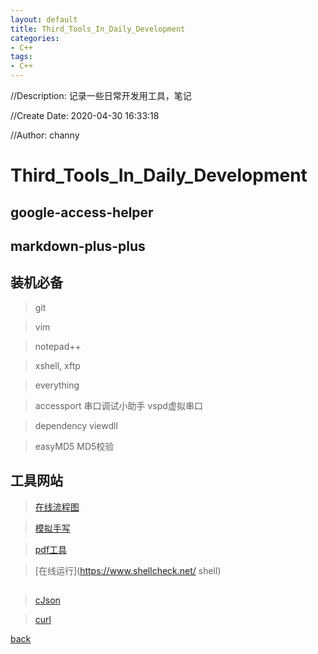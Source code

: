 ```yaml
---
layout: default
title: Third_Tools_In_Daily_Development
categories:
- C++
tags:
- C++
---
```

//Description: 记录一些日常开发用工具，笔记

//Create Date: 2020-04-30 16:33:18

//Author: channy

# Third_Tools_In_Daily_Development

## google-access-helper

## markdown-plus-plus

## 装机必备

> git

> vim

> notepad++

> xshell, xftp

> everything

> accessport 串口调试小助手 vspd虚拟串口

> dependency viewdll

> easyMD5 MD5校验

## 工具网站

> [在线流程图](https://www.edrawmax.cn/online/)

> [模拟手写](http://www.beautifulcarrot.com/)

> [pdf工具](https://smallpdf.com/cn)

> [在线运行](https://www.shellcheck.net/ shell)

## 

> [cJson](https://github.com/DaveGamble/cJSON)

> [curl](https://github.com/curl/curl)


[back](/)

